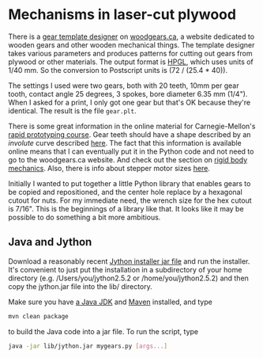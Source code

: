 Mechanisms in laser-cut plywood
==

There is a [gear template
designer](http://woodgears.ca/gear_cutting/template.html) on
[woodgears.ca](http://woodgears.ca), a website dedicated to wooden gears and
other wooden mechanical things. The template designer takes various parameters
and produces patterns for cutting out gears from plywood or other materials.
The output format is [HPGL](http://en.wikipedia.org/wiki/HPGL), which uses
units of 1/40 mm. So the conversion to Postscript units is (72 / (25.4 * 40)).

The settings I used were two gears, both with 20 teeth, 10mm per gear tooth,
contact angle 25 degrees, 3 spokes, bore diameter 6.35 mm (1/4"). When I asked
for a print, I only got one gear but that's OK because they're identical. The
result is the file `gear.plt`.

There is some great information in the online material for Carnegie-Mellon's
[rapid prototyping course](http://www.cs.cmu.edu/~rapidproto/). Gear teeth
should have a shape described by an _involute_ curve described
[here](http://www.cs.cmu.edu/~rapidproto/mechanisms/chpt7.html). The fact that
this information is available online means that I can eventually put it in the
Python code and not need to go to the woodgears.ca website. And check out the
section on [rigid body
mechanics](http://www.cs.cmu.edu/~rapidproto/mechanisms/chpt4.html). Also,
there is info about stepper motor sizes
[here](http://www.piclist.com/techref/io/stepper/nemasizes.htm).

Initially I wanted to put together a little Python library that enables gears
to be copied and repositioned, and the center hole replace by a hexagonal
cutout for nuts. For my immediate need, the wrench size for the hex cutout is
7/16". This is the beginnings of a library like that. It looks like it may be
possible to do something a bit more ambitious.

Java and Jython
--

Download a reasonably recent
[Jython installer jar file](http://sourceforge.net/projects/jython/files/jython/2.5.2/jython_installer-2.5.2.jar/download)
and run the installer. It's convenient to just put the installation in
a subdirectory of your home directory (e.g. /Users/you/jython2.5.2 or
/home/you/jython2.5.2) and then copy the jython.jar file into the lib/ directory.

Make sure you have [a Java JDK](http://en.wikipedia.org/wiki/Java_(programming_language))
and [Maven](http://maven.apache.org/) installed, and type
```bash
mvn clean package
```
to build the Java code into a jar file. To run the script, type
```bash
java -jar lib/jython.jar mygears.py [args...]
```
